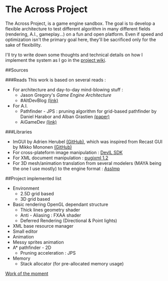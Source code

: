 The Across Project
=============
The Across Project, is a game engine sandbox. The goal is to develop a flexible architecture to test different algorithm in many different fields (rendering, A.I., gameplay...) on a fun and open platform.
Even if speed and optimization isn't the primary goal here, they'll be sacrificed only for the sake of flexibility.

I'll try to write down some thoughts and technical details on how I implement the system as I go in the [project wiki](https://github.com/FlorianDeconinck/AcrossProject/wiki).

##Sources

###Reads
This work is based on several reads : 
* For architecture and day-to-day mind-blowing stuff :
  * Jason Gregory's *Game Engine Architecture*
  * #AltDevBlog [(link)](http://www.altdevblogaday.com/)
* For A.I. 
  * Pathfinder - JPS : pruning algorithm for grid-based pathfinder by Daniel Harabor and Alban Grastien [(paper)](http://users.cecs.anu.edu.au/~dharabor/data/papers/harabor-grastien-socs12.pdf)
  * AiGameDev [(link)](http://aigamedev.com/)

###Libraries
* ImGUI by Adrien Herubel [(GitHub)](https://github.com/AdrienHerubel/imgui), which was inspired from Recast GUI by Mikko Mononen [(GitHub)](https://github.com/memononen/recastnavigation)
* For cross-plateform image manipulation :  [DevIL SDK](http://openil.sourceforge.net/)
* For XML document manipulation : [pugixml 1.2](http://pugixml.org/)
* For 3D mesh/animation translation from several modelers (MAYA being the one I use mostly) to the engine format : [AssImp](http://assimp.sourceforge.net/)

##Project implemented list
* Environment
  * 2.5D grid based
  * 3D grid based
* Basic rendering OpenGL dependant structure
  * Thick lines geometry shader
  * Anti - Aliasing : FXAA shader
  * Deferred Rendering (Directional & Point lights)
* XML base resource manager
* Small editor
* Animation
 * Messy sprites animation
* A* pathfinder - 2D
  * Pruning acceleration : JPS
* Memory
  * Stack allocator (for pre-allocated memory usage) 



[Work of the moment](https://github.com/FlorianDeconinck/AcrossProject/wiki/Across-Wiki---News#and-now-on-the-across-project)
